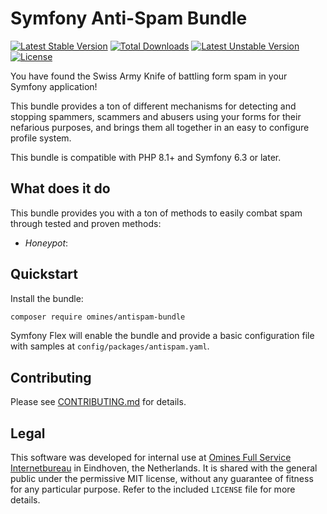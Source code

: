 # Symfony Anti-Spam Bundle
[![Latest Stable Version](https://poser.pugx.org/omines/antispam-bundle/version)](https://packagist.org/packages/omines/antispam-bundle)
[![Total Downloads](https://poser.pugx.org/omines/antispam-bundle/downloads)](https://packagist.org/packages/omines/antispam-bundle)
[![Latest Unstable Version](https://poser.pugx.org/omines/antispam-bundle/v/unstable)](//packagist.org/packages/omines/antispam-bundle)
[![License](https://poser.pugx.org/omines/antispam-bundle/license)](https://packagist.org/packages/omines/antispam-bundle)

You have found the Swiss Army Knife of battling form spam in your Symfony application!

This bundle provides a ton of different mechanisms for detecting and stopping spammers,
scammers and abusers using your forms for their nefarious purposes, and brings them
all together in an easy to configure profile system.

This bundle is compatible with PHP 8.1+ and Symfony 6.3 or later.

## What does it do

This bundle provides you with a ton of methods to easily combat spam through tested and
proven methods:

- *Honeypot*: 

## Quickstart

Install the bundle:
```sh
composer require omines/antispam-bundle
```
Symfony Flex will enable the bundle and provide a basic configuration file with samples
at `config/packages/antispam.yaml`.

## Contributing

Please see [CONTRIBUTING.md](https://github.com/omines/antispam-bundle/blob/master/CONTRIBUTING.md) for details.

## Legal

This software was developed for internal use at [Omines Full Service Internetbureau](https://www.omines.nl/)
in Eindhoven, the Netherlands. It is shared with the general public under the permissive MIT license, without
any guarantee of fitness for any particular purpose. Refer to the included `LICENSE` file for more details.
